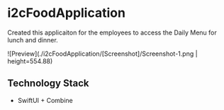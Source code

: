 # i2cFoodApplication
  Created this applicaiton for the employees to access the Daily Menu for lunch and dinner.

![Preview](./i2cFoodApplication/[Screenshot]/Screenshot-1.png | height=554.88)

## Technology Stack
- SwiftUI + Combine
